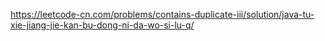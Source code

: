 https://leetcode-cn.com/problems/contains-duplicate-iii/solution/java-tu-xie-jiang-jie-kan-bu-dong-ni-da-wo-si-lu-q/